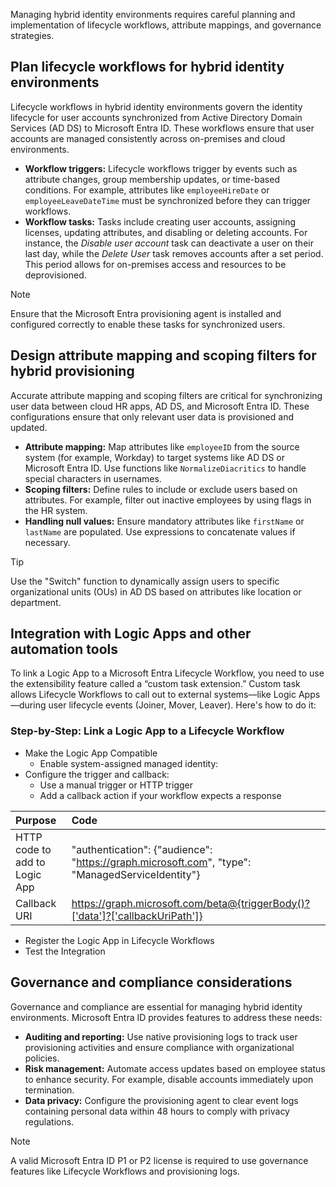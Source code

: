 Managing hybrid identity environments requires careful planning and implementation of lifecycle workflows, attribute mappings, and governance strategies.

## Plan lifecycle workflows for hybrid identity environments
Lifecycle workflows in hybrid identity environments govern the identity lifecycle for user accounts synchronized from Active Directory Domain Services (AD DS) to Microsoft Entra ID. These workflows ensure that user accounts are managed consistently across on-premises and cloud environments.

- **Workflow triggers:** Lifecycle workflows trigger by events such as attribute changes, group membership updates, or time-based conditions. For example, attributes like `employeeHireDate` or `employeeLeaveDateTime` must be synchronized before they can trigger workflows.
- **Workflow tasks:** Tasks include creating user accounts, assigning licenses, updating attributes, and disabling or deleting accounts. For instance, the *Disable user account* task can deactivate a user on their last day, while the *Delete User* task removes accounts after a set period. This period allows for on-premises access and resources to be deprovisioned.

> [!NOTE]
> Ensure that the Microsoft Entra provisioning agent is installed and configured correctly to enable these tasks for synchronized users.

## Design attribute mapping and scoping filters for hybrid provisioning
Accurate attribute mapping and scoping filters are critical for synchronizing user data between cloud HR apps, AD DS, and Microsoft Entra ID. These configurations ensure that only relevant user data is provisioned and updated.

- **Attribute mapping:** Map attributes like `employeeID` from the source system (for example, Workday) to target systems like AD DS or Microsoft Entra ID. Use functions like `NormalizeDiacritics` to handle special characters in usernames.
- **Scoping filters:** Define rules to include or exclude users based on attributes. For example, filter out inactive employees by using flags in the HR system.
- **Handling null values:** Ensure mandatory attributes like `firstName` or `lastName` are populated. Use expressions to concatenate values if necessary.

> [!TIP]
> Use the "Switch" function to dynamically assign users to specific organizational units (OUs) in AD DS based on attributes like location or department.

## Integration with Logic Apps and other automation tools
To link a Logic App to a Microsoft Entra Lifecycle Workflow, you need to use the extensibility feature called a “custom task extension.” Custom task allows Lifecycle Workflows to call out to external systems—like Logic Apps—during user lifecycle events (Joiner, Mover, Leaver). Here's how to do it:

### Step-by-Step: Link a Logic App to a Lifecycle Workflow
- Make the Logic App Compatible
   - Enable system-assigned managed identity:
- Configure the trigger and callback:
   - Use a manual trigger or HTTP trigger
   - Add a callback action if your workflow expects a response

| Purpose | Code |
| :---    | :--- |
| HTTP code to add to Logic App | "authentication": {"audience": "https://graph.microsoft.com",  "type": "ManagedServiceIdentity"} |
| Callback URI | https://graph.microsoft.com/beta@{triggerBody()?['data']?['callbackUriPath']} |

- Register the Logic App in Lifecycle Workflows
- Test the Integration

## Governance and compliance considerations
Governance and compliance are essential for managing hybrid identity environments. Microsoft Entra ID provides features to address these needs:

- **Auditing and reporting:** Use native provisioning logs to track user provisioning activities and ensure compliance with organizational policies.
- **Risk management:** Automate access updates based on employee status to enhance security. For example, disable accounts immediately upon termination.
- **Data privacy:** Configure the provisioning agent to clear event logs containing personal data within 48 hours to comply with privacy regulations.

> [!NOTE]
> A valid Microsoft Entra ID P1 or P2 license is required to use governance features like Lifecycle Workflows and provisioning logs.

